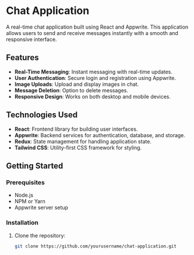 # Chat Application

A real-time chat application built using React and Appwrite. This application allows users to send and receive messages instantly with a smooth and responsive interface.

## Features

- **Real-Time Messaging**: Instant messaging with real-time updates.
- **User Authentication**: Secure login and registration using Appwrite.
- **Image Uploads**: Upload and display images in chat.
- **Message Deletion**: Option to delete messages.
- **Responsive Design**: Works on both desktop and mobile devices.

## Technologies Used

- **React**: Frontend library for building user interfaces.
- **Appwrite**: Backend services for authentication, database, and storage.
- **Redux**: State management for handling application state.
- **Tailwind CSS**: Utility-first CSS framework for styling.

## Getting Started

### Prerequisites

- Node.js
- NPM or Yarn
- Appwrite server setup

### Installation

1. Clone the repository:
   ```sh
   git clone https://github.com/yourusername/chat-application.git

